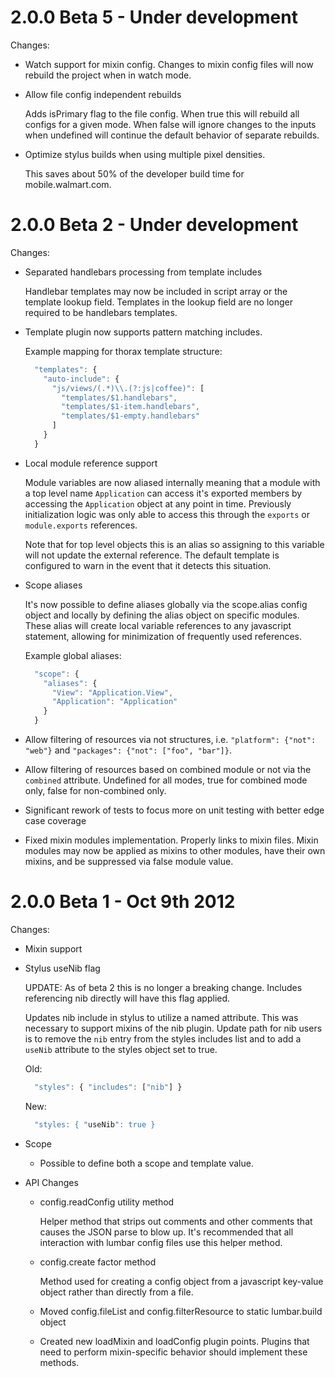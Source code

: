 # 2.0.0 Beta 5 - Under development

Changes:

- Watch support for mixin config. Changes to mixin config files will now rebuild the project
  when in watch mode.

- Allow file config independent rebuilds

  Adds isPrimary flag to the file config. When true this will rebuild all
  configs for a given mode. When false will ignore changes to the inputs
  when undefined will continue the default behavior of separate rebuilds.

- Optimize stylus builds when using multiple pixel densities.

  This saves about 50% of the developer build time for mobile.walmart.com.


# 2.0.0 Beta 2 - Under development

Changes:

- Separated handlebars processing from template includes

  Handlebar templates may now be included in script array or the template lookup field. Templates
  in the lookup field are no longer required to be handlebars templates.

- Template plugin now supports pattern matching includes.

  Example mapping for thorax template structure:
  ```javascript
    "templates": {
      "auto-include": {
        "js/views/(.*)\\.(?:js|coffee)": [
          "templates/$1.handlebars",
          "templates/$1-item.handlebars",
          "templates/$1-empty.handlebars"
        ]
      }
    }
  ```

- Local module reference support

  Module variables are now aliased internally meaning that a module with a top level name
  `Application` can access it's exported members by accessing the `Application` object at any point
  in time. Previously initialization logic was only able to access this through the `exports` or
  `module.exports` references.

  Note that for top level objects this is an alias so assigning to this variable will not update the
  external reference. The default template is configured to warn in the event that it detects this
  situation.

- Scope aliases

  It's now possible to define aliases globally via the scope.alias config object and locally by
  defining the alias object on specific modules. These alias will create local variable references
  to any javascript statement, allowing for minimization of frequently used references.

  Example global aliases:
  ```javascript
    "scope": {
      "aliases": {
        "View": "Application.View",
        "Application": "Application"
      }
    }
  ```

- Allow filtering of resources via not structures, i.e. `"platform": {"not": "web"}` and
  `"packages": {"not": ["foo", "bar"]}`.

- Allow filtering of resources based on combined module or not via the `combined` attribute.
  Undefined for all modes, true for combined mode only, false for non-combined only.

- Significant rework of tests to focus more on unit testing with better edge case coverage

- Fixed mixin modules implementation. Properly links to mixin files. Mixin modules may now be
  applied as mixins to other modules, have their own mixins, and be suppressed via false module
  value.

# 2.0.0 Beta 1 - Oct 9th 2012

Changes:

- Mixin support

- Stylus useNib flag

  UPDATE: As of beta 2 this is no longer a breaking change. Includes referencing nib directly will
  have this flag applied.

  Updates nib include in stylus to utilize a named attribute. This was necessary to support mixins
  of the nib plugin. Update path for nib users is to remove the `nib` entry from the styles includes
  list and to add a `useNib` attribute to the styles object set to true.

  Old:
  ```javascript
    "styles": { "includes": ["nib"] }
  ```

  New:
  ```javascript
    "styles: { "useNib": true }
  ```

- Scope
  - Possible to define both a scope and template value.

- API Changes
  - config.readConfig utility method

    Helper method that strips out comments and other comments that causes the JSON parse to blow up.
    It's recommended that all interaction with lumbar config files use this helper method.

  - config.create factor method

    Method used for creating a config object from a javascript key-value object rather than directly
    from a file.

  - Moved config.fileList and config.filterResource to static lumbar.build object

  - Created new loadMixin and loadConfig plugin points. Plugins that need to perform mixin-specific
    behavior should implement these methods.
